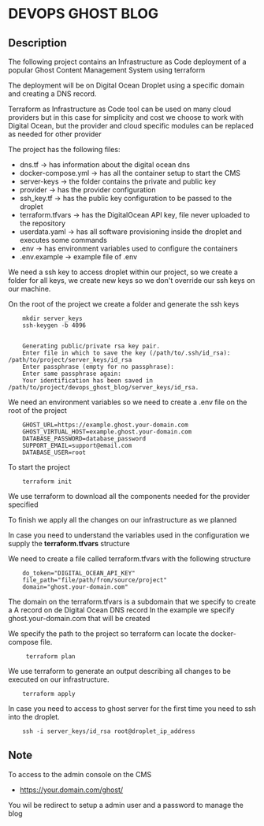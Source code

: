 # DEVOPS GHOST BLOG

## Description

The following project contains an Infrastructure as Code deployment
of a popular Ghost Content Management System using terraform

The deployment will be on Digital Ocean Droplet using a specific domain
and creating a DNS record.

Terraform as Infrastructure as Code tool can be used on many cloud providers
but in this case for simplicity and cost we choose to work with Digital Ocean,
but the provider and cloud specific modules can be replaced as needed for other provider

The project has the following files:

* dns.tf -> has information about the digital ocean dns
* docker-compose.yml -> has all the container setup to start the CMS
* server-keys -> the folder contains the private and public key
* provider -> has the provider configuration
* ssh_key.tf -> has the public key configuration to be passed to the droplet
* terraform.tfvars -> has the DigitalOcean API key, file never uploaded to the repository
* userdata.yaml -> has all software provisioning inside the droplet and executes some commands
* .env -> has environment variables used to configure the containers
* .env.example -> example file of .env

We need a ssh key to access droplet within our project, so we create a folder for all keys, we create new keys so we don't override our ssh keys on our machine.

On the root of the project we create a folder and generate the ssh keys


```
    mkdir server_keys
    ssh-keygen -b 4096
    
    
    Generating public/private rsa key pair.
    Enter file in which to save the key (/path/to/.ssh/id_rsa): /path/to/project/server_keys/id_rsa
    Enter passphrase (empty for no passphrase): 
    Enter same passphrase again: 
    Your identification has been saved in /path/to/project/devops_ghost_blog/server_keys/id_rsa.

```
We need an environment variables so we need to create a .env file on the root of the project

```
    GHOST_URL=https://example.ghost.your-domain.com
    GHOST_VIRTUAL_HOST=example.ghost.your-domain.com
    DATABASE_PASSWORD=database_password
    SUPPORT_EMAIL=support@email.com
    DATABASE_USER=root
```
To start the project

```
    terraform init
```

We use terraform to download all the components needed for the provider specified

To finish we apply all the changes on our infrastructure as we planned

In case you need to understand the variables used in the configuration we supply the **terraform.tfvars** structure

We need to create a file called terraform.tfvars with the following structure

```
    do_token="DIGITAL_OCEAN_API_KEY"
    file_path="file/path/from/source/project"
    domain="ghost.your-domain.com"
```

The domain on the terraform.tfvars is a subdomain that we specify to create a A record on de Digital Ocean DNS record
In the example we specify ghost.your-domain.com that will be created

We specify the path to the project so terraform can locate the docker-compose file.

```
     terraform plan
```

We use terraform to generate an output describing all changes to be executed on our infrastructure.

```
    terraform apply
```

In case you need to access to ghost server for the first time you need to ssh into the droplet.

```
    ssh -i server_keys/id_rsa root@droplet_ip_address 

```

## Note

To access to the admin console on the CMS

* https://your.domain.com/ghost/

You wil be redirect to setup a admin user and a password to manage the blog

